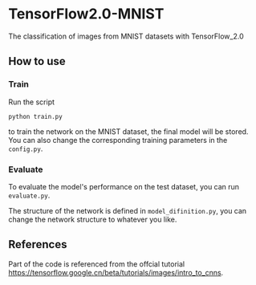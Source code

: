 # TensorFlow2.0-MNIST
The classification of images from MNIST datasets with TensorFlow_2.0

## How to use
### Train
Run the script
```
python train.py
```
to train the network on the MNIST dataset, the final model will be stored. You can also change the corresponding training parameters in the `config.py`.<br/>

### Evaluate
To evaluate the model's performance on the test dataset, you can run `evaluate.py`.<br/>

The structure of the network is defined in `model_difinition.py`, you can change the network structure to whatever you like.<br/>

## References
Part of the code is referenced from the offcial tutorial https://tensorflow.google.cn/beta/tutorials/images/intro_to_cnns.
